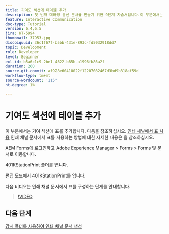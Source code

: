 ```yaml
---
title: 기여도 섹션에 테이블 추가
description: 첫 번째 대화형 통신 문서를 만들기 위한 9단계 자습서입니다.이 부분에서는 기여 섹션에 표를 추가합니다.
feature: Interactive Communication
doc-type: Tutorial
version: 6.4,6.5
jira: KT-5994
thumbnail: 37953.jpg
discoiquuid: 36c1f67f-b5bb-431e-893c-fd5032918dd7
topic: Development
role: Developer
level: Beginner
exl-id: b5a6c1c9-2be1-4622-b85b-a1996fb86a2f
duration: 260
source-git-commit: af928e60410022f12207082467d3bd9b818af59d
workflow-type: tm+mt
source-wordcount: '115'
ht-degree: 1%

---
```


# 기여도 섹션에 테이블 추가

이 부분에서는 기여 섹션에 표를 추가합니다.
다음을 참조하십시오. [인쇄 채널에서 표 사용](/help/forms/interactive-communications/table-in-print-channel-documents-video-use.md) 인쇄 채널 문서에서 표를 사용하는 방법에 대한 자세한 내용은 을 참조하십시오.

AEM Forms에 로그인하고 Adobe Experience Manager > Forms > Forms 및 문서로 이동합니다.

401KStationPrint 폴더를 엽니다.

편집 모드에서 401KStationPrint를 엽니다.

다음 비디오는 인쇄 채널 문서에서 표를 구성하는 단계를 안내합니다.

>[!VIDEO](https://video.tv.adobe.com/v/27769?quality=12&learn=on)

## 다음 단계

[감시 폴더를 사용하여 인쇄 채널 문서 생성](./using-watched-folder-to-generate-document.md)